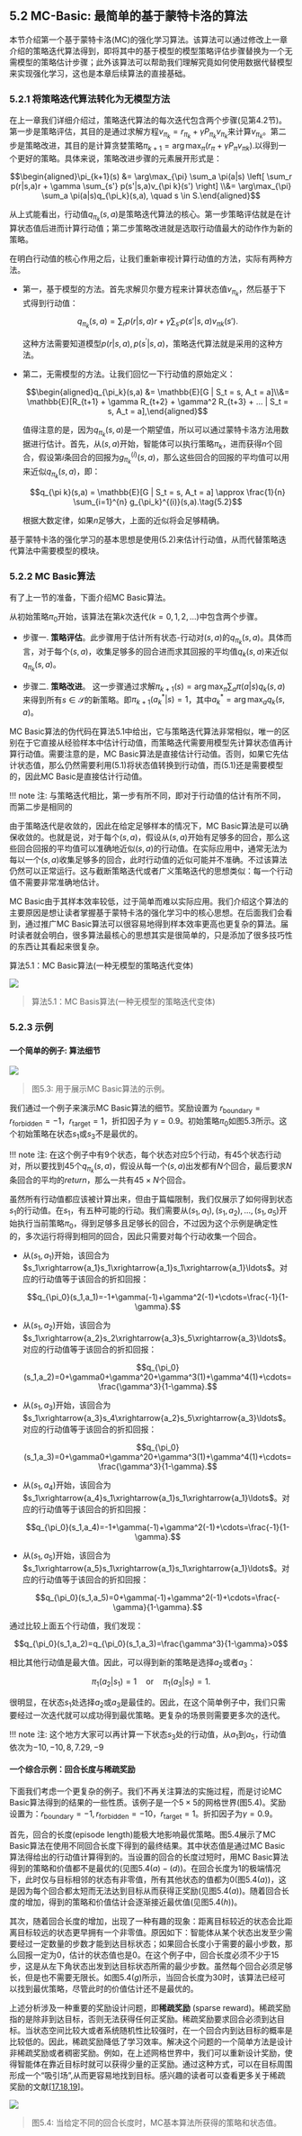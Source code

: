 ## 5.2 MC-Basic: 最简单的基于蒙特卡洛的算法

本节介绍第一个基于蒙特卡洛(MC)的强化学习算法。该算法可以通过修改上一章介绍的策略迭代算法得到，即将其中的基于模型的模型策略评估步骤替换为一个无需模型的策略估计步骤；此外该算法可以帮助我们理解究竟如何使用数据代替模型来实现强化学习，这也是本章后续算法的直接基础。

### 5.2.1 将策略迭代算法转化为无模型方法

在上一章我们详细介绍过，策略迭代算法的每次迭代包含两个步骤(见第$4.2$节)。第一步是策略评估，其目的是通过求解方程$v_{\pi_k} = r_{\pi_k} + \gamma P_{\pi_k}v_{\pi_k}$来计算$v_{\pi_k}$。第二步是策略改进，其目的是计算贪婪策略$\pi_{k+1} = \arg\max_{\pi} \left( r_{\pi} + \gamma P_{\pi} v_{\pi k} \right).$以得到一个更好的策略。具体来说，策略改进步骤的元素展开形式是：

$$\begin{aligned}\pi_{k+1}(s) &= \arg\max_{\pi} \sum_a \pi(a|s) \left[ \sum_r p(r|s,a)r + \gamma \sum_{s'} p(s'|s,a)v_{\pi k}(s') \right] \\&= \arg\max_{\pi} \sum_a \pi(a|s)q_{\pi_k}(s,a), \quad s \in S.\end{aligned}$$

从上式能看出，行动值$q_{\pi_k}(s,a)$是策略迭代算法的核心。第一步策略评估就是在计算状态值后进而计算行动值；第二步策略改进就是选取行动值最大的动作作为新的策略。

在明白行动值的核心作用之后，让我们重新审视计算行动值的方法，实际有两种方法。

- 第一，基于模型的方法。首先求解贝尔曼方程来计算状态值$v_{\pi_k}$，然后基于下式得到行动值：

    $$q_{\pi_k}(s,a) = \sum_r p(r|s,a)r + \gamma \sum_{s'} p(s'|s,a)v_{\pi k}(s').\tag{5.1}$$
    
    这种方法需要知道模型$p(r|s,a), p(s^\prime|s,a)$，策略迭代算法就是采用的这种方法。

- 第二，无需模型的方法。让我们回忆一下行动值的原始定义：
    
    $$\begin{aligned}q_{\pi_k}(s,a) &= \mathbb{E}[G | S_t = s, A_t = a]\\&= \mathbb{E}[R_{t+1} + \gamma R_{t+2} + \gamma^2 R_{t+3} + ... | S_t = s, A_t = a],\end{aligned}$$

    值得注意的是，因为$q_{\pi_k}(s,a)$是一个期望值，所以可以通过蒙特卡洛方法用数据进行估计。首先，从$(s,a)$开始，智能体可以执行策略$\pi_k$，进而获得$n$个回合，假设第$i$条回合的回报为$g^{(i)}_{\pi_k}(s,a)$，那么这些回合的回报的平均值可以用来近似$q_{\pi_k}(s,a)$，即：

    $$q_{\pi k}(s,a) = \mathbb{E}[G | S_t = s, A_t = a] \approx \frac{1}{n} \sum_{i=1}^{n} g_{\pi_k}^{(i)}(s,a).\tag{5.2}$$

    根据大数定律，如果$n$足够大，上面的近似将会足够精确。

基于蒙特卡洛的强化学习的基本思想是使用$(5.2)$来估计行动值，从而代替策略迭代算法中需要模型的模块。

### 5.2.2 MC Basic算法

有了上一节的准备，下面介绍MC Basic算法。

从初始策略$\pi_0$开始，该算法在第$k$次迭代$(k=0,1,2,...)$中包含两个步骤。

- 步骤一. **策略评估**。此步骤用于估计所有状态-行动对$(s,a)$的$q_{\pi_k}(s,a)$。具体而言，对于每个$(s,a)$，收集足够多的回合进而求其回报的平均值$q_k(s,a)$来近似$q_{\pi_k}(s, a)$。

- 步骤二. **策略改进**。 这一步骤通过求解$\pi_{k+1}(s)=\arg\max_\pi \sum_a\pi(a|s)q_k(s,a)$来得到所有$s\in \mathcal{S}$的新策略。即$\pi_{k+1}(a_{k}^{*}|s)=1$，其中$a_{k}^{*}=\arg\max_{a}q_{k}(s,a)$。

MC Basic算法的伪代码在算法$5.1$中给出，它与策略迭代算法非常相似，唯一的区别在于它直接从经验样本中估计行动值，而策略迭代需要用模型先计算状态值再计算行动值。需要注意的是，MC Basic算法是直接估计行动值。否则，如果它先估计状态值，那么仍然需要利用$(5.1)$将状态值转换到行动值，而$(5.1)$还是需要模型的，因此MC Basic是直接估计行动值。

!!! note 
    注: 与策略迭代相比，第一步有所不同，即对于行动值的估计有所不同，而第二步是相同的

由于策略迭代是收敛的，因此在给定足够样本的情况下，MC Basic算法是可以确保收敛的。也就是说，对于每个$(s,a)$，假设从$(s,a)$开始有足够多的回合，那么这些回合回报的平均值可以准确地近似$(s,a)$的行动值。在实际应用中，通常无法为每以一个$(s,a)$收集足够多的回合，此时行动值的近似可能并不准确。不过该算法仍然可以正常运行。这与截断策略迭代或者广义策略迭代的思想类似：每一个行动值不需要非常准确地估计。

MC Basic由于其样本效率较低，过于简单而难以实际应用。我们介绍这个算法的主要原因是想让读者掌握基于蒙特卡洛的强化学习中的核心思想。在后面我们会看到，通过推广MC Basic算法可以很容易地得到样本效率更高也更复杂的算法。届时读者就会明白，很多算法最核心的思想其实是很简单的，只是添加了很多技巧性的东西让其看起来很复杂。

算法5.1：MC Basic算法(一种无模型的策略迭代变体)

 ![](../img/05/4.png)
 > 算法$5.1$：MC Basis算法(一种无模型的策略迭代变体)

### 5.2.3 示例

#### 一个简单的例子: 算法细节

 ![](../img/05/2.png)
 > 图$5.3$: 用于展示MC Basic算法的示例。

我们通过一个例子来演示MC Basic算法的细节。奖励设置为 $r_\text{boundary} = r_\text{forbidden} = −1，r_\text{target} = 1$，折扣因子为 $\gamma = 0.9$。初始策略$\pi_0$如图$5.3$所示。这个初始策略在状态$s_1$或$s_3$不是最优的。

!!! note 
    注: 在这个例子中有$9$个状态，每个状态对应$5$个行动，有$45$个状态行动对，所以要找到$45$个$q_{\pi_k} (s,a)$，假设从每一个$(s,a)$出发都有$N$个回合，最后要求$N$条回合的平均的$return$，那么一共有$45\times N$个回合。

虽然所有行动值都应该被计算出来，但由于篇幅限制，我们仅展示了如何得到状态$s_1$的行动值。在$s_1$，有五种可能的行动。我们需要从$(s_1, a_1),(s_1,a_2),...,(s_1,a_5)$开始执行当前策略$\pi_0$，得到足够多且足够长的回合，不过因为这个示例是确定性的，多次运行将得到相同的回合，因此只需要对每个行动收集一个回合。

- 从$(s_1,a_1)$开始，该回合为$s_1\xrightarrow{a_1}s_1\xrightarrow{a_1}s_1\xrightarrow{a_1}\ldots$。对应的行动值等于该回合的折扣回报：

    $$q_{\pi_0}(s_1,a_1)=-1+\gamma(-1)+\gamma^2(-1)+\cdots=\frac{-1}{1-\gamma}.$$

- 从$(s_1,a_2)$开始，该回合为$s_1\xrightarrow{a_2}s_2\xrightarrow{a_3}s_5\xrightarrow{a_3}\ldots$。对应的行动值等于该回合的折扣回报：

    $$q_{\pi_0}(s_1,a_2)=0+\gamma0+\gamma^20+\gamma^3(1)+\gamma^4(1)+\cdots=\frac{\gamma^3}{1-\gamma}.$$

- 从$(s_1,a_3)$开始，该回合为$s_1\xrightarrow{a_3}s_4\xrightarrow{a_2}s_5\xrightarrow{a_3}\ldots$。对应的行动值等于该回合的折扣回报：

    $$q_{\pi_0}(s_1,a_3)=0+\gamma0+\gamma^20+\gamma^3(1)+\gamma^4(1)+\cdots=\frac{\gamma^3}{1-\gamma}.$$

- 从$(s_1,a_4)$开始，该回合为$s_1\xrightarrow{a_4}s_1\xrightarrow{a_1}s_1\xrightarrow{a_1}\ldots$。对应的行动值等于该回合的折扣回报：

    $$q_{\pi_0}(s_1,a_4)=-1+\gamma(-1)+\gamma^2(-1)+\cdots=\frac{-1}{1-\gamma}.$$

- 从$(s_1,a_5)$开始，该回合为$s_1\xrightarrow{a_5}s_1\xrightarrow{a_1}s_1\xrightarrow{a_1}\ldots$。对应的行动值等于该回合的折扣回报：

    $$q_{\pi_0}(s_1,a_5)=0+\gamma(-1)+\gamma^2(-1)+\cdots=\frac{-\gamma}{1-\gamma}.$$

通过比较上面五个行动值，我们发现：

$$q_{\pi_0}(s_1,a_2)=q_{\pi_0}(s_1,a_3)=\frac{\gamma^3}{1-\gamma}>0$$

相比其他行动值是最大值。因此，可以得到新的策略是选择$a_2$或者$a_3$：

$$\pi_1(a_2|s_1)=1\quad\mathrm{or}\quad\pi_1(a_3|s_1)=1.$$

很明显，在状态$s_1$处选择$a_2$或$a_3$是最佳的。因此，在这个简单例子中，我们只需要经过一次迭代就可以成功得到最优策略。更复杂的场景则需要更多次的迭代。

!!! note 
    注: 这个地方大家可以再计算一下状态$s_3$处的行动值，从$a_1$到$a_5$，行动值依次为$-10,-10,8,7.29,-9$

#### 一个综合示例：回合长度与稀疏奖励

下面我们考虑一个更复杂的例子。我们不再关注算法的实施过程，而是讨论MC Basic算法得到的结果的一些性质。该例子是一个$5\times5$的网格世界(图$5.4$)。奖励设置为：$r_\text{boundary} = −1,r_\text{forbidden} = −10，r_\text{target} = 1$。折扣因子为$\gamma = 0.9$。

首先，回合的长度(episode length)能极大地影响最优策略。图$5.4$展示了MC Basic算法在使用不同回合长度下得到的最终结果。其中状态值是通过MC Basic算法得给出的行动值计算得到的。当设置的回合的长度过短时，用MC Basic算法得到的策略和价值都不是最优的(见图$5.4(a)-(d)$)。在回合长度为$1$的极端情况下，此时仅与目标相邻的状态有非零值，所有其他状态的值都为$0$(图$5.4(a)$)，这是因为每个回合都太短而无法达到目标从而获得正奖励(见图$5.4(a)$)。随着回合长度的增加，得到的策略和价值估计会逐渐接近最优值(见图$5.4(h)$)。

其次，随着回合长度的增加，出现了一种有趣的现象：距离目标较近的状态会比距离目标较远的状态更早拥有一个非零值。原因如下：智能体从某个状态出发至少需要经过一定数量的步数才能到达目标状态；如果回合长度小于需要的最小步数，那么回报一定为0，估计的状态值也是0。在这个例子中，回合长度必须不少于$15$步，这是从左下角状态出发到达目标状态所需的最少步数。虽然每个回合必须足够长，但是也不需要无限长。如图$5.4(g)$所示，当回合长度为$30$时，该算法已经可以找到最优策略，尽管此时的价值估计还不是最优的。

上述分析涉及一种重要的奖励设计问题，即**稀疏奖励** (sparse reward)。稀疏奖励指的是除非到达目标，否则无法获得任何正奖励。稀疏奖励要求回合必须到达目标。当状态空间比较大或者系统随机性比较强时，在一个回合内到达目标的概率是比较低的。因此，稀疏奖励降低了学习效率。解决这个问题的一个简单方法是设计非稀疏奖励或者稠密奖励。例如，在上述网格世界中，我们可以重新设计奖励，使得智能体在靠近目标时就可以获得少量的正奖励。通过这种方式，可以在目标周围形成一个“吸引场”,从而更容易地找到目标。感兴趣的读者可以查看更多关于稀疏奖励的文献[[17](https://arxiv.org/abs/1802.10567),[18](https://arxiv.org/abs/2102.02915),[19](https://arxiv.org/abs/2003.04960)]。

 ![](../img/05/3.png)
 > 图$5.4$: 当给定不同的回合长度时，MC基本算法所获得的策略和状态值。